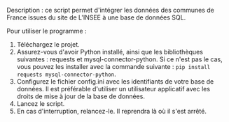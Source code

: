 Description : ce script permet d'intégrer les données des communes de France issues du site de L'INSEE à une base de données SQL.



Pour utiliser le programme :

1. Téléchargez le projet.
2. Assurez-vous d'avoir Python installé, ainsi que les bibliothèques suivantes : requests et mysql-connector-python. Si ce n'est pas le cas, vous pouvez les installer avec la commande suivante : `pip install requests mysql-connector-python`.
3. Configurez le fichier config.ini avec les identifiants de votre base de données. Il est préférable d'utiliser un utilisateur applicatif avec les droits de mise à jour de la base de données.
4. Lancez le script.
5. En cas d'interruption, relancez-le. Il reprendra là où il s'est arrêté.

